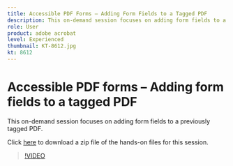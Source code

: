 ```yaml
---
title: Accessible PDF Forms – Adding Form Fields to a Tagged PDF
description: This on-demand session focuses on adding form fields to a previously tagged PDF
role: User
product: adobe acrobat
level: Experienced
thumbnail: KT-8612.jpg
kt: 8612
---
```

# Accessible PDF forms – Adding form fields to a tagged PDF

This on-demand session focuses on adding form fields to a previously tagged PDF.

Click [here](../assets/accessibiitysession5.zip) to download a zip file of the hands-on files for this session.

>[!VIDEO](https://youtu.be/vaM9R-mt5Jo)
